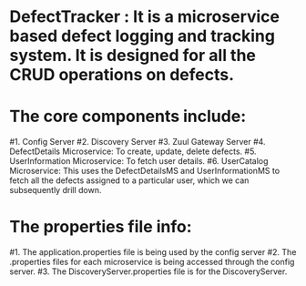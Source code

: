 # DefectTracker : It is a microservice based defect logging and tracking system. It is designed for all the CRUD operations on defects.

# The core components include: 
#1. Config Server
#2. Discovery Server
#3. Zuul Gateway Server
#4. DefectDetails Microservice: To create, update, delete defects.
#5. UserInformation Microservice: To fetch user details.
#6. UserCatalog Microservice: This uses the DefectDetailsMS and UserInformationMS to fetch all the defects assigned to a particular user, which we can subsequently drill down.

# The properties file info:
#1. The application.properties file is being used by the config server
#2. The .properties files for each microservice is being accessed through the config server.
#3. The DiscoveryServer.properties file is for the DiscoveryServer.
